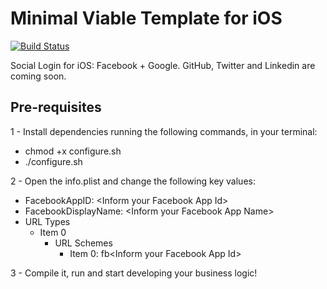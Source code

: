 Minimal Viable Template for iOS
=======
[![Build Status](https://travis-ci.org/igordeoliveirasa/mvt-ios.svg?branch=master)](https://travis-ci.org/igordeoliveirasa/mvt-ios)

Social Login for iOS: Facebook + Google. GitHub, Twitter and Linkedin are coming soon.

Pre-requisites
-------

1 - Install dependencies running the following commands, in your terminal:
- chmod +x configure.sh
- ./configure.sh

2 - Open the info.plist and change the following key values: 
- FacebookAppID: \<Inform your Facebook App Id\>
- FacebookDisplayName: \<Inform your Facebook App Name\>
- URL Types
  - Item 0 
    - URL Schemes
      - Item 0: fb\<Inform your Facebook App Id\>

3 - Compile it, run and start developing your business logic!
